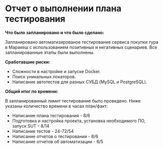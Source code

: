 # Отчет о выполнении плана тестирования

**Что было запланировано и что было сделано:**

Запланировано автоматизированое тестирование сервиса покупки тура в Маракеш с использованием позитивных и негативных сценариев.
Все запланированные этапы были выполнены.

**Сработавшие риски:**

* Сложности в настройке и запуске Docker.
* Поиск уникальных локаторов.
* Написание автотестов для разных СУБД (MySQL и PostgreSQL).

**Общий итог по времени:**

В запланированный лимит тестирование было проведено.
Ниже указаны количество времени в часах план/факт:

*	Написание плана тестирования - 8/6
*	Подготовка и настройка проекта, установка необходимого ПО, запуск SUT - 8/14 
*	Написание тестов - 24-72/54
*	Написание отчетов о тестировании - 8/6
*	Написание отчетов об автоматизации - 6/5
